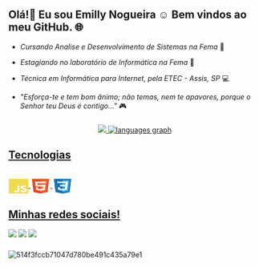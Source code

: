 <h2 align="left">Olá!👋 Eu sou Emilly Nogueira ☺️ Bem vindos ao meu GitHub. 🌐</h2>

 - *Cursando Analise e Desenvolvimento de Sistemas na Fema* 📖

 - *Estagiando no laboratório de Informática na Fema* 📖
 
 - *Técnica em Informática para Internet, pela ETEC - Assis, SP* 💻 
   
 - *"Esforça-te e tem bom ânimo; não temas, nem te apavores, porque o Senhor teu Deus é contigo..."* 🎮
###

###

<div align="center">
  <a href="https://github.com/EmillyNogueiraDaSilva">
    <img height="180em" src="https://github-readme-stats.vercel.app/api?username=EmillyNogueiraDaSilva&show_icons=true&theme=Blue&include_all_commits=true&count_private=true"/>
   <img src="https://github-readme-stats.vercel.app/api/top-langs?username=EmillyNogueiraDaSilva&locale=pt-br&hide_title=false&layout=compact&card_width=320&langs_count=5&theme=Blue&hide_border=false" height="150" alt="languages graph"  />
</div>

###
## Tecnologias

<div style="display: inline_block"><br>
    <img align="center" alt="Rafa-Js" height="30" width="40" src="https://raw.githubusercontent.com/devicons/devicon/master/icons/javascript/javascript-plain.svg">
    <img align="center" alt="Rafa-HTML" height="30" width="40" src="https://raw.githubusercontent.com/devicons/devicon/master/icons/html5/html5-original.svg">
    <img align="center" alt="Rafa-CSS" height="30" width="40" src="https://raw.githubusercontent.com/devicons/devicon/master/icons/css3/css3-original.svg">
</div>

 ###
 ## Minhas redes sociais!

<div> 
  <a href="https://www.instagram.com/emillynogueira09" target="_blank"><img src="https://img.shields.io/badge/-Instagram-%23E4405F?style=for-the-badge&logo=instagram&logoColor=white" target="_blank"></a>
  <a href = "mailto:emillynogueiradasilva9@gmail.com"><img src="https://img.shields.io/badge/-Gmail-%23333?style=for-the-badge&logo=gmail&logoColor=white" target="_blank"></a>
  <a href="https://www.linkedin.com/in/emilly-silva-4461242a5" target="_blank"><img src="https://img.shields.io/badge/-LinkedIn-%230077B5?style=for-the-badge&logo=linkedin&logoColor=white" target="_blank"></a> 

</div>

###

![514f3fccb71047d780be491c435a79e1](https://github.com/EmillyNogueiraDaSilva/EmillyNogueiraDaSilva/assets/157144329/3b26a2e4-073e-4797-b2e7-661a1890aafb)




